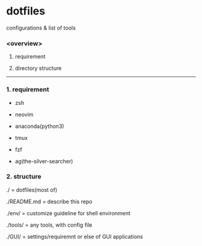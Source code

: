 # dotfiles

configurations & list of tools

### &lt;overview&gt;

1. requirement

2. directory structure

---

### 1. requirement

* zsh

* neovim

* anaconda(python3)

* tmux

* fzf

* ag(the-silver-searcher)

### 2. structure

./	= dotfiles(most of)

./README.md	= describe this repo

./env/	= customize guideline for shell environment

./tools/	= any tools, with config file

./GUI/	= settings/requiremnt or else of GUI applications
